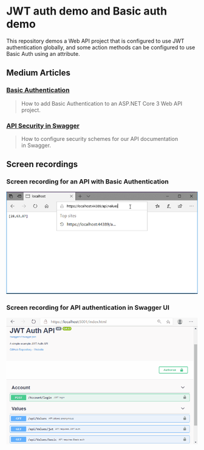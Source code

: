 # JWT auth demo and Basic auth demo

This repository demos a Web API project that is configured to use JWT authentication globally, and some action methods can be configured to use Basic Auth using an attribute.

## Medium Articles

### [Basic Authentication](https://codeburst.io/adding-basic-authentication-to-an-asp-net-core-web-api-project-5439c4cf78ee)

> How to add Basic Authentication to an ASP.NET Core 3 Web API project.

### [API Security in Swagger](https://codeburst.io/api-security-in-swagger-f2afff82fb8e)

> How to configure security schemes for our API documentation in Swagger.

## Screen recordings

### Screen recording for an API with Basic Authentication

![Screen recording for an API with Basic Authentication](./basic-auth-edge.gif)

### Screen recording for API authentication in Swagger UI

![Screen recording for API authentication in Swagger UI](./swagger-auth.gif)
